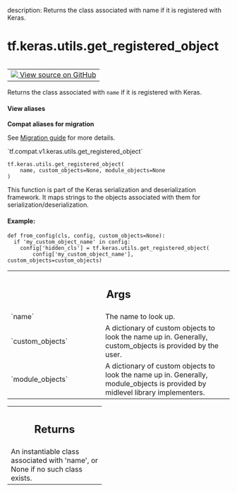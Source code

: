 description: Returns the class associated with name if it is registered with Keras.

<div itemscope itemtype="http://developers.google.com/ReferenceObject">
<meta itemprop="name" content="tf.keras.utils.get_registered_object" />
<meta itemprop="path" content="Stable" />
</div>

# tf.keras.utils.get_registered_object

<!-- Insert buttons and diff -->

<table class="tfo-notebook-buttons tfo-api nocontent" align="left">
<td>
  <a target="_blank" href="https://github.com/keras-team/keras/tree/v2.7.0/keras/utils/generic_utils.py#L425-L458">
    <img src="https://www.tensorflow.org/images/GitHub-Mark-32px.png" />
    View source on GitHub
  </a>
</td>
</table>



Returns the class associated with `name` if it is registered with Keras.

<section class="expandable">
  <h4 class="showalways">View aliases</h4>
  <p>
<b>Compat aliases for migration</b>
<p>See
<a href="https://www.tensorflow.org/guide/migrate">Migration guide</a> for
more details.</p>
<p>`tf.compat.v1.keras.utils.get_registered_object`</p>
</p>
</section>

<pre class="devsite-click-to-copy prettyprint lang-py tfo-signature-link">
<code>tf.keras.utils.get_registered_object(
    name, custom_objects=None, module_objects=None
)
</code></pre>



<!-- Placeholder for "Used in" -->

This function is part of the Keras serialization and deserialization
framework. It maps strings to the objects associated with them for
serialization/deserialization.

#### Example:


```
def from_config(cls, config, custom_objects=None):
  if 'my_custom_object_name' in config:
    config['hidden_cls'] = tf.keras.utils.get_registered_object(
        config['my_custom_object_name'], custom_objects=custom_objects)
```

<!-- Tabular view -->
 <table class="responsive fixed orange">
<colgroup><col width="214px"><col></colgroup>
<tr><th colspan="2"><h2 class="add-link">Args</h2></th></tr>

<tr>
<td>
`name`
</td>
<td>
The name to look up.
</td>
</tr><tr>
<td>
`custom_objects`
</td>
<td>
A dictionary of custom objects to look the name up in.
Generally, custom_objects is provided by the user.
</td>
</tr><tr>
<td>
`module_objects`
</td>
<td>
A dictionary of custom objects to look the name up in.
Generally, module_objects is provided by midlevel library implementers.
</td>
</tr>
</table>



<!-- Tabular view -->
 <table class="responsive fixed orange">
<colgroup><col width="214px"><col></colgroup>
<tr><th colspan="2"><h2 class="add-link">Returns</h2></th></tr>
<tr class="alt">
<td colspan="2">
An instantiable class associated with 'name', or None if no such class
exists.
</td>
</tr>

</table>

